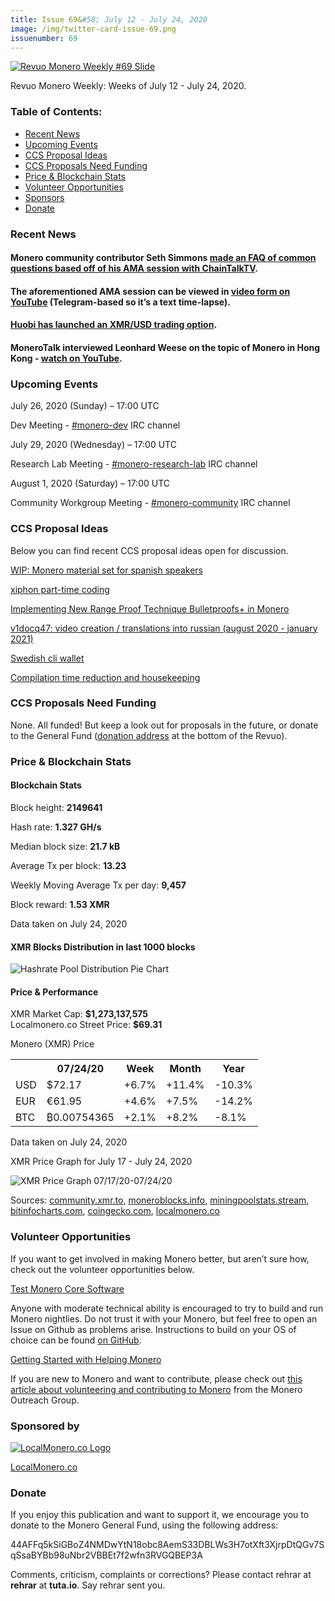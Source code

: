 ```yaml
---
title: Issue 69&#58; July 12 - July 24, 2020
image: /img/twitter-card-issue-69.png
issuenumber: 69
---
```

[<img src="/img/img-issue69.png" alt="Revuo Monero Weekly #69 Slide" class="img-lead">](/issue-69.html)

<p class="text-lead">Revuo Monero Weekly: Weeks of July 12 - July 24, 2020.</p>
<!--more-->

<h3>Table of Contents:</h3>
<ul class="contents">
    <li><a href="#news">Recent News</a></li>
    <li><a href="#events">Upcoming Events</a></li>
    <li><a href="#ideas">CCS Proposal Ideas</a></li>
    <li><a href="#proposals">CCS Proposals Need Funding</a></li>
    <li><a href="#stats">Price & Blockchain Stats</a></li>
    <li><a href="#volunteer">Volunteer Opportunities</a></li>
    <li><a href="#sponsor">Sponsors</a></li>
    <li><a href="#donate">Donate</a></li>
</ul>

<h3 id="news">Recent News</h3>

<div class="newsbyte">
    <h4>Monero community contributor Seth Simmons <a href="https://github.com/sethsimmons/Miscellaneous-Monero/blob/master/Monero%20FAQ.pdf" target="_blank">made an FAQ of common questions based off of his AMA session with ChainTalkTV</a>.</h4>
</div>

<div class="newsbyte">
    <h4>The aforementioned AMA session can be viewed in <a href="https://youtu.be/MoISaCm4l-s" target="_blank">video form on YouTube</a> (Telegram-based so it’s a text time-lapse).</h4>
</div>

<div class="newsbyte">
    <h4><a href="https://www.reddit.com/r/Monero/comments/hvqk75/xmrusd_is_listed_on_huobi/" target="_blank">Huobi has launched an XMR/USD trading option</a>.</h4>
</div>

<div class="newsbyte">
    <h4>MoneroTalk interviewed Leonhard Weese on the topic of Monero in Hong Kong - <a href="https://youtu.be/RuzNhzaNzCo" target="_blank">watch on YouTube</a>.</h4>
</div>

<h3 id="events">Upcoming Events</h3>

<div class="event">
    <p class="date" markdown="1">July 26, 2020 (Sunday) – 17:00 UTC</p>
    <p markdown="1">Dev Meeting - <a href="irc://chat.freenode.net/#monero-dev" target="_blank">#monero-dev</a> IRC channel</p>
</div>

<div class="event">
    <p class="date" markdown="1">July 29, 2020 (Wednesday) – 17:00 UTC</p>
    <p markdown="1">Research Lab Meeting - <a href="irc://chat.freenode.net/#monero-research-lab" target="_blank">#monero-research-lab</a> IRC channel</p>
</div>

<div class="event">
    <p class="date" markdown="1">August 1, 2020 (Saturday) – 17:00 UTC</p>
    <p markdown="1">Community Workgroup Meeting - <a href="irc://chat.freenode.net/#monero-community" target="_blank">#monero-community</a> IRC channel</p>
</div>

<h3 id="ideas">CCS Proposal Ideas</h3>

<p>Below you can find recent CCS proposal ideas open for discussion.</p>

<div class="proposal">
<p><a href="https://repo.getmonero.org/monero-project/ccs-proposals/-/merge_requests/158" target="_blank">WIP: Monero material set for spanish speakers</a></p>
</div>

<div class="proposal">
<p><a href="https://repo.getmonero.org/monero-project/ccs-proposals/-/merge_requests/157" target="_blank">xiphon part-time coding</a></p>
</div>

<div class="proposal">
<p><a href="https://repo.getmonero.org/monero-project/ccs-proposals/-/merge_requests/156" target="_blank">Implementing New Range Proof Technique Bulletproofs+ in Monero</a></p>
</div>

<div class="proposal">
<p><a href="https://repo.getmonero.org/monero-project/ccs-proposals/-/merge_requests/154" target="_blank">v1docq47: video creation / translations into russian (august 2020 - january 2021)</a></p>
</div>

<div class="proposal">
<p><a href="https://repo.getmonero.org/monero-project/ccs-proposals/-/merge_requests/147" target="_blank">Swedish cli wallet</a></p>
</div>

<div class="proposal">
<p><a href="https://repo.getmonero.org/monero-project/ccs-proposals/-/merge_requests/138" target="_blank">Compilation time reduction and housekeeping</a></p>
</div>

<h3 id="proposals">CCS Proposals Need Funding</h3>

<p>None. All funded! But keep a look out for proposals in the future, or donate to the General Fund (<a href="#donate">donation address</a> at the bottom of the Revuo).</p>

<h3 id="stats">Price & Blockchain Stats</h3>

<h4 class="stat">Blockchain Stats</h4>

<div class="bcstats">
    <p>Block height: <b>2149641</b></p>
    <p>Hash rate: <b>1.327 GH/s</b></p>
    <p>Median block size: <b>21.7 kB</b></p>
    <p>Average Tx per block: <b>13.23</b></p>
    <p>Weekly Moving Average Tx per day: <b>9,457</b></p>
    <p>Block reward: <b>1.53 XMR</b></p>
</div>
<p class="note">Data taken on July 24, 2020</p>

<h4 class="stat">XMR Blocks Distribution in last 1000 blocks</h4>
<p><img src="/img/hashrate-pool-distribution-0724.png" alt="Hashrate Pool Distribution Pie Chart"/></p>

<h4 class="stat">Price & Performance</h4>

<div class="price-intro">XMR Market Cap: <b>$1,273,137,575</b><br>Localmonero.co Street Price: <b>$69.31</b></div>

<p class="table-title">Monero (XMR) Price</p>
<table class="price-table">
  <tr class="row1">
    <th></th>
    <th>07/24/20</th>
    <th>Week</th>
    <th>Month</th>
    <th>Year</th>
  </tr>
  <tr>
    <td data-th="XMR to">USD</td>
    <td data-th="07/24/20">$72.17</td>
    <td data-th="Week" class="green">+6.7%</td>
    <td data-th="Month" class="green">+11.4%</td>
    <td data-th="Year" class="red">-10.3%</td>
  </tr>
  <tr class="row3">
    <td data-th="XMR to">EUR</td>
    <td data-th="07/24/20">€61.95</td>
    <td data-th="Week" class="green">+4.6%</td>
    <td data-th="Month" class="green">+7.5%</td>
    <td data-th="Year" class="red">-14.2%</td>
  </tr>
  <tr>
    <td data-th="XMR to">BTC</td>
    <td data-th="07/24/20">₿0.00754365</td>
    <td data-th="Week" class="green">+2.1%</td>
    <td data-th="Month" class="green">+8.2%</td>
    <td data-th="Year" class="red">-8.1%</td>
  </tr>
</table>
<p class="note">Data taken on July 24, 2020</p>

<p class="table-title">XMR Price Graph for July 17 - July 24, 2020</p>

![XMR Price Graph 07/17/20-07/24/20](/img/weekly-chart-0724.png "XMR Price Graph 07/17/20-07/24/20") 

Sources: <a href="https://community.xmr.to/explorer/mainnet/" target="_blank">community.xmr.to</a>, <a href="https://moneroblocks.info/stats/transaction-stats" target="_blank">moneroblocks.info</a>, <a href="https://miningpoolstats.stream/monero" target="_blank">miningpoolstats.stream</a>, <a href="https://bitinfocharts.com/monero/" target="_blank">bitinfocharts.com</a>, <a href="https://www.coingecko.com/" target="_blank">coingecko.com</a>, <a href="https://localmonero.co/" target="_blank">localmonero.co</a>

<h3 id="volunteer">Volunteer Opportunities</h3>

<p>If you want to get involved in making Monero better, but aren’t sure how, check out the volunteer opportunities below.</p>

<div class="newsbyte">
    <p class="date"><a href="https://github.com/monero-project/monero" target="_blank">Test Monero Core Software</a></p>
    <p>Anyone with moderate technical ability is encouraged to try to build and run Monero nightlies. Do not trust it with your Monero, but feel free to open an Issue on Github as problems arise. Instructions to build on your OS of choice can be found <a href="https://github.com/monero-project/monero#compiling-monero-from-source" target="_blank">on GitHub</a>. </p>
</div>

<div class="newsbyte">
    <p class="date"><a href="https://github.com/monero-project/monero" target="_blank">Getting Started with Helping Monero</a></p>
    <p>If you are new to Monero and want to contribute, please check out <a href="https://www.monerooutreach.org/stories/getting-started-helping-monero.php" target="_blank">this article about volunteering and contributing to Monero</a> from the Monero Outreach Group. </p>
</div>

<h3 id="sponsor">Sponsored by</h3>

<p><a href="https://localmonero.co/" target="_blank"><img src="/img/localmonero-logo.png" alt="LocalMonero.co Logo" class="localmonero"></a></p>

<p class="text-center"><a href="https://localmonero.co/" target="_blank">LocalMonero.co</a></p>

<h3 id="donate">Donate</h3>

<p markdown="1">If you enjoy this publication and want to support it, we encourage you to donate to the Monero General Fund, using the following address:</p>

<p class="address" markdown="1">44AFFq5kSiGBoZ4NMDwYtN18obc8AemS33DBLWs3H7otXft3XjrpDtQGv7SqSsaBYBb98uNbr2VBBEt7f2wfn3RVGQBEP3A</p>

<!--p><a href="monero:44AFFq5kSiGBoZ4NMDwYtN18obc8AemS33DBLWs3H7otXft3XjrpDtQGv7SqSsaBYBb98uNbr2VBBEt7f2wfn3RVGQBEP3A" class="qr"><img src="/img/donate-monero.png"></a></p-->

Comments, criticism, complaints or corrections? Please contact rehrar at **rehrar** at **tuta.io**. Say rehrar sent you.